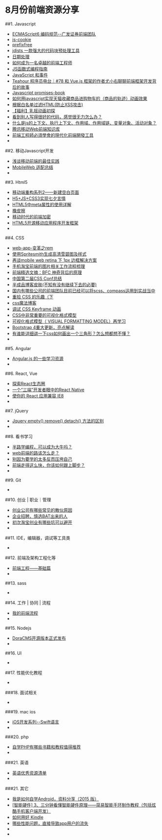 # 8月份前端资源分享
##1. Javascript
- [ECMAScript6 编码规范--广发证券前端团队](https://github.com/gf-web/es6-coding-style/)
- [js-cookie](https://github.com/js-cookie/js-cookie)
- [prefixfree](http://leaverou.github.io/prefixfree)
- [jdists 一款强大的代码块预处理工具](http://div.io/topic/1203?from=groupmessage&isappinstalled=0)
- [日期处理](http://digitalbush.com/projects/masked-input-plugin/)
- [如何成为一名卓越的前端工程师](http://jiongks.name/)
- [JS函数式编程指南](http://llh911001.gitbooks.io/mostly-adequate-guide-chinese/content/ch1.html)
- [JavaScript 和事件](http://yujiangshui.com/javascript-event/)
- [Teahour 程序员电台｜#78 和 Vue.js 框架的作者尤小右聊聊前端框架开发背后的故事](http://zhuanlan.zhihu.com/teahour/20167245)
- [Javascript promises-book](http://liubin.github.io/promises-book)
- [如何用javascript实现天猫收藏商品进购物车的（商品的轨迹）动画效果](http://www.zhihu.com/question/30977272)
- [根据白名单过滤HTML(防止XSS攻击)](https://github.com/leizongmin/js-xss)
- [【福利】乳摇动画初探](http://www.alloyteam.com/2015/08/fu-li-ru-yao-dong-hua-chu-tan/)
- [看到别人写得很好的代码，感觉很无力怎么办？](http://segmentfault.com/q/1010000003108390)
- [什么是js的上下文、执行上下文、作用域、作用域链、变量对象、活动对象？](http://segmentfault.com/q/1010000003107212)
- [腾讯移动Web前端知识库](https://github.com/AlloyTeam/Mars)
- [前端工程師必須學會的現代化前端開發工具](http://blog.miniasp.com/post/2015/08/13/essential-frontend-tools-2015.aspx)
- []()

##2. 移动Javascript开发
- [浅谈移动前端的最佳实践](http://www.cnblogs.com/yexiaochai/p/4219523.html)
- [MobileWeb 适配总结](http://www.w3ctech.com/topic/979)
- []()


##3. Html5
- [移动端重构系列2——新建空白页面](http://www.w3cplus.com/mobile/mobile-terminal-refactoring-create-page.html)
- [H5+JS+CSS3实现七夕言情](http://www.imooc.com/learn/453)
- [HTML5中meta属性的使用详解](http://blog.csdn.net/xmtblog/article/details/46226717)
- [橡皮擦](https://github.com/boblemarin/jQuery.eraser)
- [移动时代的前端加密](http://div.io/topic/1220)
- [HTML5开源移动应用程序开发框架](https://github.com/ioing/IOING)
- []()

##4. CSS
- [web-app-变革之rem](https://github.com/Zjingwen/sunshineKnow/blob/master/web-app-%E5%8F%98%E9%9D%A9%E4%B9%8Brem.md)
- [使用Spritesmith生成高清雪碧图及样式](http://solodu.com/generate-retina-css-sprite-with-spritesmith/)
- [再谈mobile web retina 下 1px 边框解决方案](http://www.ghugo.com/css-retina-hairline/?utm_source=tuicool)
- [手机淘宝前端的图片相关工作流程梳理](https://github.com/amfe/article/issues/8)
- [前端精选文摘：BFC 神奇背后的原理](http://www.cnblogs.com/lhb25/p/inside-block-formatting-ontext.html)
- [中国第二届CSS Conf总结](http://www.w3ctech.com/topic/1463)
- [半成品博客皮肤(不知有没有继续下去的必要)](http://www.cnblogs.com/cyclone77/p/4727550.html)
- [国内有哪些公司的前端团队目前已经可以将scss、compass运用到实战当中](http://www.zhihu.com/question/31987504)
- [重拾 CSS 的乐趣（下](https://github.com/cssmagic/blog/issues/54)
- [css魔法博客](https://github.com/cssmagic/blog/issues?q=is%3Aopen)
- [调试 CSS Keyframe 动画](http://www.w3ctech.com/topic/1472)
- [CSS中非常重要的可视化格式模型](http://bbs.csdn.net/topics/340204423)
- [可视化格式模型（ VISUAL FORMATTING MODEL）再学习](http://www.topcss.org/?p=864)
- [Bootstrap 4重大更新，亮点解读](http://geek.csdn.net/news/detail/38027)
- [有谁能详细讲一下css如何画出一个三角形？怎么想都想不懂？](http://www.zhihu.com/question/35180018)
- []()

##5. Angular
- [Angular.js 的一些学习资源](https://github.com/dolymood/AngularLearning)
- []()

##6. React, Vue
- [探索React生态圈](http://www.tuicool.com/articles/b26BJrV)
- [一个“三端”开发者眼中的React Native](http://www.html-js.com/article/Big-search-car-front-team-column-a-three-in-the-eyes-of-the-developers-Native-React%203089)
- [使你的 React 应用兼容 IE8](https://github.com/xcatliu/react-ie8)
- []()

##7. jQuery
- [Jquery empty() remove() detach() 方法的区别](http://blog.csdn.net/walkerjong/article/details/7989405)
- []()

##8. 看书学习
- [半路学编程，可以成为大牛吗？](http://www.zhihu.com/question/34101611)
- [web前端的路该怎么走？](http://www.zhihu.com/question/34388831)
- [别因为要学的太多反而压垮自己](http://mp.weixin.qq.com/s?__biz=MjM5MTA1MjAxMQ==&mid=204580251&idx=1&sn=b2d3b2ee83421935de20b85b02671d78&key=1936e2bc22c2ceb5249d40545a0a04ec316a687c2a618b6da90664af656c928726eb8527f3be1b3cbc76242f6c0da55b&ascene=0&uin=MjM2NDE3Mzk1&devicetype=iMac+MacBookPro11%2C2+OSX+OSX+10.10.2+build(14C109)&version=11020012&pass_ticket=e8VKVk%2BfNyScWMl6zouxSm3GZ2qc3WFoLI70IhbcYUk%3D)
- [前端走得这么快，你该如何跟上脚步？](http://xiaoyuze88.github.io/blog/2015/07/27/%E5%89%8D%E7%AB%AF%E8%B5%B0%E5%BE%97%E8%BF%99%E4%B9%88%E5%BF%AB%EF%BC%8C%E4%BD%A0%E8%AF%A5%E5%A6%82%E4%BD%95%E8%B7%9F%E4%B8%8A%E8%84%9A%E6%AD%A5%EF%BC%9F/)
- []()

##9. Git
- []()

##10. 创业 | 职业｜管理
- [创业公司有哪些常见的散伙原因](http://www.zhihu.com/question/30782747)
- [企业招聘，慎选BAT出来的人](http://news.cnblogs.com/n/526861/)
- [初次淘宝创业有哪些坑可以避开](http://www.zhihu.com/question/30935339)
- []()

##11. IDE，编辑器，调试等工具类
- []()

##12. 前端及架构工程化等
- [前端工程——基础篇](https://github.com/fouber/blog/issues/10)
- []()


##13. sass
- []()

##14. 工作 | 协同 | 流程
- [我的前端流程](http://www.html-js.com/article/My-head-is-the-way-Im-the-front-end-process%203090)
- []()

##15. Nodejs
- [DoraCMS开源版本正式发布](http://www.html-js.com/article/Nodejs-development-DoraCMS-open-source-version-officially-released%203118)
- []()

##16. UI
- []()

##17. 性能优化教程
- []()

###18. 面试相关
- []()

###19. mac ios
- [iOS开发系列--Swift语言](http://www.cnblogs.com/kenshincui/p/4717450.html)
- []()

###20. php
- [自学PHP有哪些书籍和教程值得推荐](http://www.zhihu.com/question/20034403)
- []()

###21. 英语
- [英语优秀资源清单](http://news.cnblogs.com/n/526374/)
- []()

###21. 其它
- [我是如何自学Android，资料分享（2015 版）](http://www.cnblogs.com/aikaifa/p/4699068.html)
- [[智能硬件] 3、三分钟看懂智能硬件原理——简易智能手环制作教程（包括炫酷手机客户端开发）](http://www.cnblogs.com/zjutlitao/p/4690228.html)
- [如何用好 Kindle](http://www.zhihu.com/question/21158269)
- [哪些性能问题，直接导致app用户的流失](http://www.zhihu.com/question/24584224)
- []()
- []()
